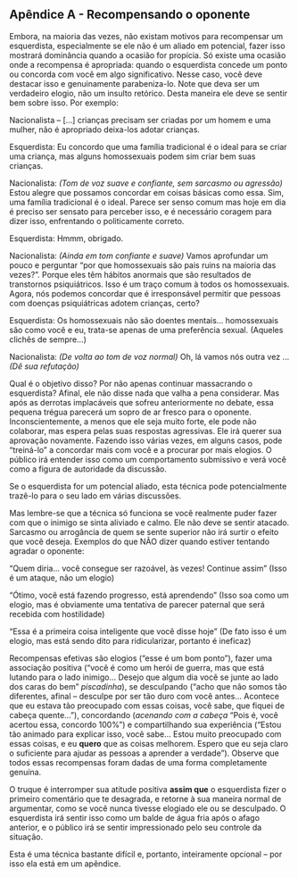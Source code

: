 ## Apêndice A - Recompensando o oponente

Embora, na maioria das vezes, não existam motivos para recompensar um esquerdista, especialmente se ele não é um aliado em potencial, fazer isso mostrará dominância quando a ocasião for propícia. Só existe uma ocasião onde a recompensa é apropriada: quando o esquerdista concede um ponto ou concorda com você em algo significativo. Nesse caso, você deve destacar isso e genuinamente parabeniza-lo. Note que deva ser um verdadeiro elogio, não um insulto retórico. Desta maneira ele deve se sentir bem sobre isso. Por exemplo:

Nacionalista – [...] crianças precisam ser criadas por um homem e uma mulher, não é apropriado deixa-los adotar crianças.

Esquerdista: Eu concordo que uma família tradicional é o ideal para se criar uma criança, mas alguns homossexuais podem sim criar bem suas crianças.

Nacionalista: _(Tom de voz suave e confiante, sem sarcasmo ou agressão)_ Estou alegre que possamos concordar em coisas básicas como essa. Sim, uma família tradicional é o ideal. Parece ser senso comum mas hoje em dia é preciso ser sensato para perceber isso, e é necessário coragem para dizer isso, enfrentando o politicamente correto.

Esquerdista: Hmmm, obrigado.

Nacionalista: _(Ainda em tom confiante e suave)_ Vamos aprofundar um pouco e perguntar “por que homossexuais são pais ruins na maioria das vezes?”. Porque eles têm hábitos anormais que são resultados de transtornos psiquiátricos. Isso é um traço comum à todos os homossexuais. Agora, nós podemos concordar que é irresponsável permitir que pessoas com doenças psiquiátricas adotem crianças, certo?

Esquerdista: Os homossexuais não são doentes mentais... homossexuais são como você e eu, trata-se apenas de uma preferência sexual. (Aqueles clichês de sempre...)

Nacionalista: _(De volta ao tom de voz normal)_ Oh, lá vamos nós outra vez ... _(Dê sua refutação)_

Qual é o objetivo disso? Por não apenas continuar massacrando o esquerdista? Afinal, ele não disse nada que valha a pena considerar. Mas após as derrotas implacáveis que sofreu anteriormente no debate, essa pequena trégua parecerá um sopro de ar fresco para o oponente. Inconscientemente, a menos que ele seja muito forte, ele pode não colaborar, mas espera pelas suas respostas agressivas. Ele irá querer sua aprovação novamente. Fazendo isso várias vezes, em alguns casos, pode “treiná-lo” a concordar mais com você e a procurar por mais elogios. O público irá entender isso como um comportamento submissivo e verá você como a figura de autoridade da discussão.

Se o esquerdista for um potencial aliado, esta técnica pode potencialmente trazê-lo para o seu lado em várias discussões.

Mas lembre-se que a técnica só funciona se você realmente puder fazer com que o inimigo se sinta aliviado e calmo. Ele não deve se sentir atacado. Sarcasmo ou arrogância de quem se sente superior não irá surtir o efeito que você deseja. Exemplos do que NÃO dizer quando estiver tentando agradar o oponente:

“Quem diria... você consegue ser razoável, às vezes! Continue assim” (Isso é um ataque, não um elogio)

“Ótimo, você está fazendo progresso, está aprendendo” (Isso soa como um elogio, mas é obviamente uma tentativa de parecer paternal que será recebida com hostilidade)

“Essa é a primeira coisa inteligente que você disse hoje” (De fato isso é um elogio, mas está sendo dito para ridicularizar, portanto é ineficaz)

Recompensas efetivas são elogios (“esse é um bom ponto”), fazer uma associação positiva (“você é como um herói de guerra, mas que está lutando para o lado inimigo... Desejo que algum dia você se junte ao lado dos caras do bem” _*piscadinha*_),  se desculpando (“acho que não somos tão diferentes, afinal – desculpe por ser tão duro com você antes... Acontece que eu estava tão preocupado com essas coisas, você sabe, que fiquei de cabeça quente...”), concordando (_*acenando com a cabeça*_ “Pois é, você acertou essa, concordo 100%”) e compartilhando sua experiência (“Estou tão animado para explicar isso, você sabe... Estou muito preocupado com essas coisas, e eu **quero** que as coisas melhorem. Espero que eu seja claro o suficiente para ajudar as pessoas a aprender a verdade”). Observe que todos essas recompensas foram dadas de uma forma completamente genuína.

O truque é interromper sua atitude positiva **assim que** o esquerdista fizer o primeiro comentário que te desagrada, e retorne à sua maneira normal de argumentar, como se você nunca tivesse elogiado ele ou se desculpado. O esquerdista irá sentir isso como um balde de água fria após o afago anterior, e o público irá se sentir impressionado pelo seu controle da situação.

Esta é uma técnica bastante difícil e, portanto, inteiramente opcional – por isso ela está em um apêndice.

